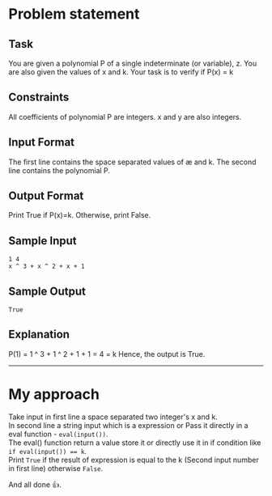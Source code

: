 # Problem statement
## Task
You are given a polynomial P of a single indeterminate (or variable), z.
You are also given the values of x and k. Your task is to verify if P(x) = k
## Constraints
All coefficients of polynomial P are integers.
x and y are also integers.
## Input Format
The first line contains the space separated values of æ and k.
The second line contains the polynomial P.
## Output Format
Print True if P(x)=k. Otherwise, print False.
## Sample Input
`1 4`  
`x ^ 3 + x ^ 2 + x + 1`  
## Sample Output
`True`  
## Explanation
P(1) = 1 ^ 3 + 1 ^ 2 + 1 + 1 = 4 = k
Hence, the output is True.
<hr>

# My approach
Take input in first line a space separated two integer's x and k.  
In second line a string input which is a expression or Pass it directly in a eval function - `eval(input())`.  
The eval() function return a value store it or directly use it in if condition like `if eval(input()) == k`.  
Print `True` if the result of expression is equal to the k (Second input number in first line) otherwise `False`.  

And all done 👍.
